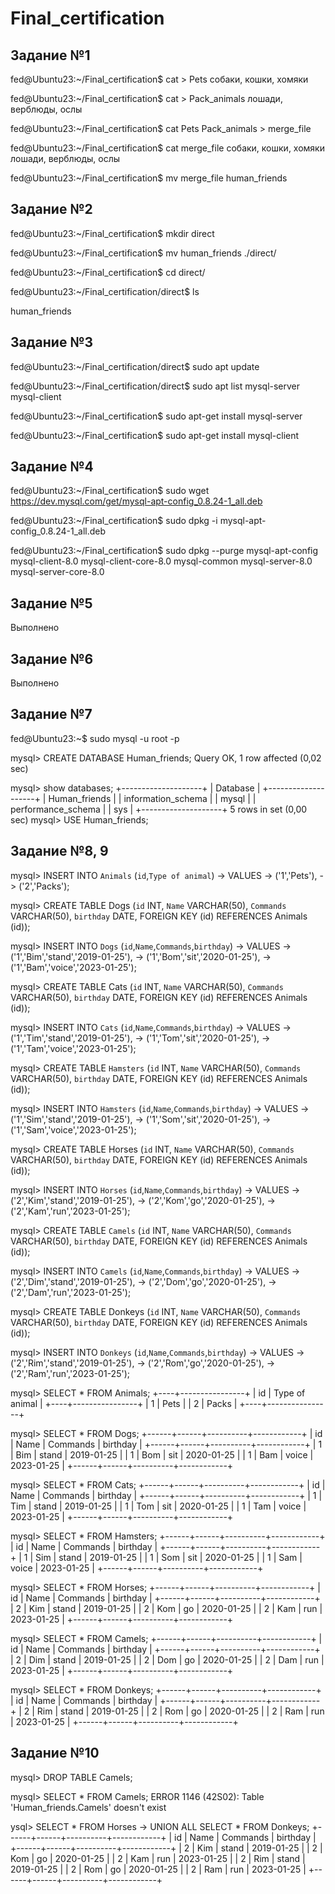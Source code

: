 # Final_certification

## Задание №1

fed@Ubuntu23:~/Final_certification$ cat > Pets
собаки, кошки, хомяки

fed@Ubuntu23:~/Final_certification$ cat > Pack_animals
лошади, верблюды, ослы

fed@Ubuntu23:~/Final_certification$ cat Pets  Pack_animals > merge_file

fed@Ubuntu23:~/Final_certification$ cat merge_file
собаки, кошки, хомяки
лошади, верблюды, ослы

fed@Ubuntu23:~/Final_certification$ mv merge_file human_friends

## Задание №2

fed@Ubuntu23:~/Final_certification$ mkdir direct

fed@Ubuntu23:~/Final_certification$ mv human_friends ./direct/

fed@Ubuntu23:~/Final_certification$ cd direct/

fed@Ubuntu23:~/Final_certification/direct$ ls

human_friends

## Задание №3

fed@Ubuntu23:~/Final_certification/direct$ sudo apt update

fed@Ubuntu23:~/Final_certification/direct$ sudo apt list mysql-server mysql-client

fed@Ubuntu23:~/Final_certification$ sudo apt-get install mysql-server

fed@Ubuntu23:~/Final_certification$ sudo apt-get install mysql-client

## Задание №4

fed@Ubuntu23:~/Final_certification$ sudo wget https://dev.mysql.com/get/mysql-apt-config_0.8.24-1_all.deb

fed@Ubuntu23:~/Final_certification$ sudo dpkg -i mysql-apt-config_0.8.24-1_all.deb

fed@Ubuntu23:~/Final_certification$ sudo dpkg --purge  mysql-apt-config mysql-client-8.0  mysql-client-core-8.0  mysql-common  mysql-server-8.0  mysql-server-core-8.0

## Задание №5

Выполнено

## Задание №6

Выполнено

## Задание №7

fed@Ubuntu23:~$ sudo mysql -u root -p

mysql> CREATE DATABASE Human_friends;
Query OK, 1 row affected (0,02 sec)

mysql> show databases;
+--------------------+
| Database           |
+--------------------+
| Human_friends      |
| information_schema |
| mysql              |
| performance_schema |
| sys                |
+--------------------+
5 rows in set (0,00 sec)
mysql> USE Human_friends;

## Задание №8, 9

mysql> INSERT INTO `Animals` (`id`,`Type of animal`)
    -> VALUES
    -> ('1','Pets'),
    -> ('2','Packs');

mysql> CREATE TABLE Dogs (`id` INT, `Name` VARCHAR(50), `Commands` VARCHAR(50), `birthday` DATE, FOREIGN KEY (id) REFERENCES Animals (id));

mysql> INSERT INTO `Dogs` (`id`,`Name`,`Commands`,`birthday`)
    ->     VALUES
    ->     ('1','Bim','stand','2019-01-25'),
    ->     ('1','Bom','sit','2020-01-25'),
    ->     ('1','Bam','voice','2023-01-25');

mysql> CREATE TABLE Cats (`id` INT, `Name` VARCHAR(50), `Commands` VARCHAR(50), `birthday` DATE, FOREIGN KEY (id) REFERENCES Animals (id));

mysql> INSERT INTO `Cats` (`id`,`Name`,`Commands`,`birthday`)
    ->     VALUES
    ->     ('1','Tim','stand','2019-01-25'),
    ->     ('1','Tom','sit','2020-01-25'),
    ->     ('1','Tam','voice','2023-01-25');

mysql> CREATE TABLE `Hamsters` (`id` INT, `Name` VARCHAR(50), `Commands` VARCHAR(50), `birthday` DATE, FOREIGN KEY (id) REFERENCES Animals (id));

mysql> INSERT INTO `Hamsters` (`id`,`Name`,`Commands`,`birthday`)
    ->     VALUES
    ->     ('1','Sim','stand','2019-01-25'),
    ->     ('1','Som','sit','2020-01-25'),
    ->     ('1','Sam','voice','2023-01-25');

mysql> CREATE TABLE Horses (`id` INT, `Name` VARCHAR(50), `Commands` VARCHAR(50), `birthday` DATE, FOREIGN KEY (id) REFERENCES Animals (id));

mysql> INSERT INTO `Horses` (`id`,`Name`,`Commands`,`birthday`)
    ->     VALUES
    ->     ('2','Kim','stand','2019-01-25'),
    ->     ('2','Kom','go','2020-01-25'),
    ->     ('2','Kam','run','2023-01-25');

mysql> CREATE TABLE `Camels` (`id` INT, `Name` VARCHAR(50), `Commands` VARCHAR(50), `birthday` DATE, FOREIGN KEY (id) REFERENCES Animals (id));

mysql> INSERT INTO `Camels` (`id`,`Name`,`Commands`,`birthday`)
    ->     VALUES
    ->     ('2','Dim','stand','2019-01-25'),
    ->     ('2','Dom','go','2020-01-25'),
    ->     ('2','Dam','run','2023-01-25');

mysql> CREATE TABLE Donkeys (`id` INT, `Name` VARCHAR(50), `Commands` VARCHAR(50), `birthday` DATE, FOREIGN KEY (id) REFERENCES Animals (id));

mysql> INSERT INTO `Donkeys` (`id`,`Name`,`Commands`,`birthday`)
    ->     VALUES
    ->     ('2','Rim','stand','2019-01-25'),
    ->     ('2','Rom','go','2020-01-25'),
    ->     ('2','Ram','run','2023-01-25');

mysql> SELECT * FROM Animals;
+----+----------------+
| id | Type of animal |
+----+----------------+
|  1 | Pets           |
|  2 | Packs          |
+----+----------------+

mysql> SELECT * FROM Dogs;
+------+------+----------+------------+
| id   | Name | Commands | birthday   |
+------+------+----------+------------+
|    1 | Bim  | stand    | 2019-01-25 |
|    1 | Bom  | sit      | 2020-01-25 |
|    1 | Bam  | voice    | 2023-01-25 |
+------+------+----------+------------+

mysql> SELECT * FROM Cats;
+------+------+----------+------------+
| id   | Name | Commands | birthday   |
+------+------+----------+------------+
|    1 | Tim  | stand    | 2019-01-25 |
|    1 | Tom  | sit      | 2020-01-25 |
|    1 | Tam  | voice    | 2023-01-25 |
+------+------+----------+------------+

mysql> SELECT * FROM Hamsters;
+------+------+----------+------------+
| id   | Name | Commands | birthday   |
+------+------+----------+------------+
|    1 | Sim  | stand    | 2019-01-25 |
|    1 | Som  | sit      | 2020-01-25 |
|    1 | Sam  | voice    | 2023-01-25 |
+------+------+----------+------------+

mysql> SELECT * FROM Horses;
+------+------+----------+------------+
| id   | Name | Commands | birthday   |
+------+------+----------+------------+
|    2 | Kim  | stand    | 2019-01-25 |
|    2 | Kom  | go       | 2020-01-25 |
|    2 | Kam  | run      | 2023-01-25 |
+------+------+----------+------------+

mysql> SELECT * FROM Camels;
+------+------+----------+------------+
| id   | Name | Commands | birthday   |
+------+------+----------+------------+
|    2 | Dim  | stand    | 2019-01-25 |
|    2 | Dom  | go       | 2020-01-25 |
|    2 | Dam  | run      | 2023-01-25 |
+------+------+----------+------------+

mysql> SELECT * FROM Donkeys;
+------+------+----------+------------+
| id   | Name | Commands | birthday   |
+------+------+----------+------------+
|    2 | Rim  | stand    | 2019-01-25 |
|    2 | Rom  | go       | 2020-01-25 |
|    2 | Ram  | run      | 2023-01-25 |
+------+------+----------+------------+

## Задание №10

mysql> DROP TABLE Camels;

mysql> SELECT * FROM Camels;
ERROR 1146 (42S02): Table 'Human_friends.Camels' doesn't exist

ysql> SELECT * FROM Horses
    -> UNION ALL SELECT * FROM Donkeys;
+------+------+----------+------------+
| id   | Name | Commands | birthday   |
+------+------+----------+------------+
|    2 | Kim  | stand    | 2019-01-25 |
|    2 | Kom  | go       | 2020-01-25 |
|    2 | Kam  | run      | 2023-01-25 |
|    2 | Rim  | stand    | 2019-01-25 |
|    2 | Rom  | go       | 2020-01-25 |
|    2 | Ram  | run      | 2023-01-25 |
+------+------+----------+------------+

